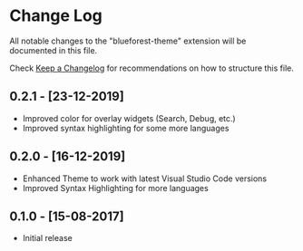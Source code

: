# Change Log
All notable changes to the "blueforest-theme" extension will be documented in this file.

Check [Keep a Changelog](http://keepachangelog.com/) for recommendations on how to structure this file.


## 0.2.1 - [23-12-2019]

- Improved color for overlay widgets (Search, Debug, etc.)
- Improved syntax highlighting for some more languages

## 0.2.0 - [16-12-2019]

- Enhanced Theme to work with latest Visual Studio Code versions
- Improved Syntax Highlighting for more languages

## 0.1.0 - [15-08-2017]

- Initial release
